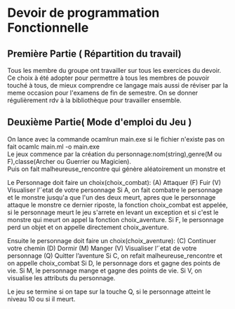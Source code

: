 # Devoir de programmation Fonctionnelle

## Première Partie ( Répartition du travail)

Tous les membre du groupe ont travailler sur tous les exercices du devoir. Ce choix à été adopter pour permettre à tous les membres de pouvoir touché à tous,   de mieux comprendre ce langage mais aussi de réviser par la meme occasion pour l'examens de fin de semestre. On se donner régulièrement rdv à la bibliothèque pour travailler ensemble.

## Deuxième Partie( Mode d'emploi du Jeu )
On lance avec la commande ocamlrun main.exe si le fichier n'existe pas on fait ocamlc main.ml -o main.exe  
Le jeux commence par la création du personnage:nom(string),genre(M ou F),classe(Archer ou Guerrier ou Magicien).  
Puis on fait malheureuse_rencontre qui génère aléatoirement un monstre et 

Le Personnage doit faire un choix(choix_combat):
                                                (A) Attaquer
                                                (F) Fuir
                                                (V) Visualiser l’´etat de votre personnage
    Si A, on fait combatre le personnage et le monstre jusqu'a que l'un des deux meurt,
    apres que le personnage attaque  le monstre ce dernier riposte, la fonction choix_combat est appelée,
    si le personnage meurt le jeu s'arrete en levant un exception et si c'est le monstre qui meurt on appel la fonction choix_aventure.
    Si F, le personnage perd un objet et on appelle directement choix_aventure.

Ensuite le personnage doit faire un choix(choix_aventure):
                                                        (C) Continuer votre chemin
                                                        (D) Dormir
                                                        (M) Manger
                                                        (V) Visualiser l’´etat de votre personnage
                                                        (Q) Quitter l’aventure
    Si C, on refait malheureuse_rencontre et on appelle choix_combat
	Si D, le personnage dors et gagne des points de vie.
	Si M, le personnage mange et gagne des points de vie.
	Si V, on visualise les attributs du personnage.
	

Le jeu se termine si on tape sur la touche Q, si le personnage atteint le niveau 10 ou si il meurt.
         